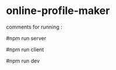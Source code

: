 # online-profile-maker

  comments for running :
  
  #npm run server

   #npm run client

   #npm run dev
